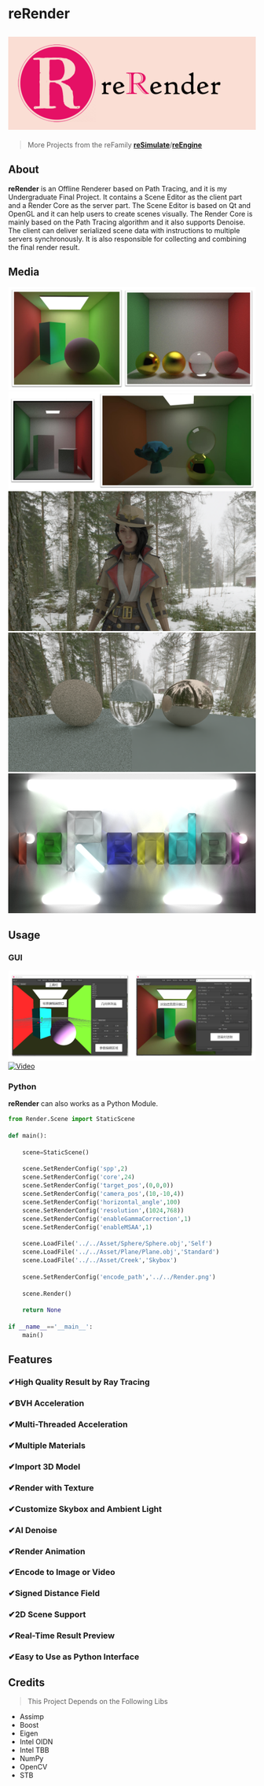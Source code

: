 # reRender
![reRender](readMe/reRender.png)
---

> More Projects from the reFamily [**reSimulate**](https://github.com/GZhonghui/reSimulate)/[**reEngine**](https://github.com/GZhonghui/reEngine)

## About
**reRender** is an Offline Renderer based on Path Tracing, and it is my Undergraduate Final Project. It contains a Scene Editor as the client part and a Render Core as the server part. The Scene Editor is based on Qt and OpenGL and it can help users to create scenes visually. The Render Core is mainly based on the Path Tracing algorithm and it also supports Denoise. The client can deliver serialized scene data with instructions to multiple servers synchronously. It is also responsible for collecting and combining the final render result.

## Media
![Box](readMe/Box_01.png)
![Box](readMe/Box_02.png)
![3D Model](readMe/Res_01_Model.png)
![Denoise](readMe/Res_02_deNoise.png)
![2D Scene](readMe/Res_03_2D.png)

## Usage
### GUI
![GUI](readMe/GUI.png)
[![Video](https://img.youtube.com/vi/oG1NbnHYsMA/0.jpg)](https://www.youtube.com/watch?v=oG1NbnHYsMA)

### Python
**reRender** can also works as a Python Module.
```python
from Render.Scene import StaticScene

def main():
    
    scene=StaticScene()

    scene.SetRenderConfig('spp',2)
    scene.SetRenderConfig('core',24)
    scene.SetRenderConfig('target_pos',(0,0,0))
    scene.SetRenderConfig('camera_pos',(10,-10,4))
    scene.SetRenderConfig('horizontal_angle',100)
    scene.SetRenderConfig('resolution',(1024,768))
    scene.SetRenderConfig('enableGammaCorrection',1)
    scene.SetRenderConfig('enableMSAA',1)

    scene.LoadFile('../../Asset/Sphere/Sphere.obj','Self')
    scene.LoadFile('../../Asset/Plane/Plane.obj','Standard')
    scene.LoadFile('../../Asset/Creek','Skybox')

    scene.SetRenderConfig('encode_path','../../Render.png')

    scene.Render()

    return None

if __name__=='__main__':
    main()
```

## Features
### ✔High Quality Result by Ray Tracing
### ✔BVH Acceleration
### ✔Multi-Threaded Acceleration
### ✔Multiple Materials
### ✔Import 3D Model
### ✔Render with Texture
### ✔Customize Skybox and Ambient Light
### ✔AI Denoise
### ✔Render Animation
### ✔Encode to Image or Video
### ✔Signed Distance Field
### ✔2D Scene Support
### ✔Real-Time Result Preview
### ✔Easy to Use as Python Interface

## Credits
> This Project Depends on the Following Libs
* Assimp
* Boost
* Eigen
* Intel OIDN
* Intel TBB
* NumPy
* OpenCV
* STB
